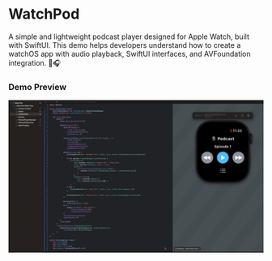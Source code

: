 # WatchPod

A simple and lightweight podcast player designed for Apple Watch, built with SwiftUI. This demo helps developers understand how to create a watchOS app with audio playback, SwiftUI interfaces, and AVFoundation integration. 🚀🎧

### Demo Preview
<p align="center">
    <img src="https://github.com/FoksWang/iOS-Code-Examples/blob/main/WatchPod/WatchPod/WatchPod.gif" width="1000">
</p>
